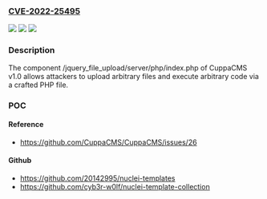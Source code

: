 ### [CVE-2022-25495](https://cve.mitre.org/cgi-bin/cvename.cgi?name=CVE-2022-25495)
![](https://img.shields.io/static/v1?label=Product&message=n%2Fa&color=blue)
![](https://img.shields.io/static/v1?label=Version&message=n%2Fa&color=blue)
![](https://img.shields.io/static/v1?label=Vulnerability&message=n%2Fa&color=brighgreen)

### Description

The component /jquery_file_upload/server/php/index.php of CuppaCMS v1.0 allows attackers to upload arbitrary files and execute arbitrary code via a crafted PHP file.

### POC

#### Reference
- https://github.com/CuppaCMS/CuppaCMS/issues/26

#### Github
- https://github.com/20142995/nuclei-templates
- https://github.com/cyb3r-w0lf/nuclei-template-collection

